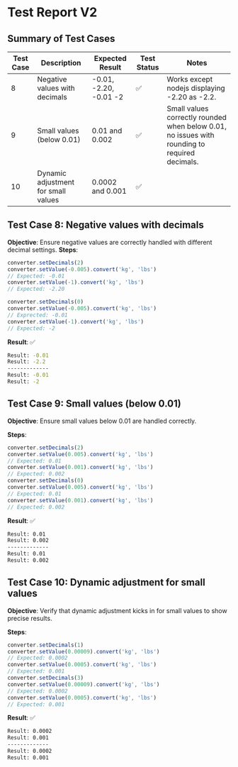 # Test Report V2
## Summary of Test Cases
| Test Case | Description | Expected Result | Test Status | Notes |
|-----------|-------------|-----------------|-------------|-------|
| 8 | Negative values with decimals | -0.01, -2.20, -0.01 -2 | ✅ | Works except nodejs displaying -2.20 as -2.2. |
| 9 | Small values (below 0.01) | 0.01 and 0.002 | ✅ | Small values correctly rounded when below 0.01, no issues with rounding to required decimals. |
| 10 | Dynamic adjustment for small values | 0.0002 and 0.001 | ✅ |

## Test Case 8: Negative values with decimals

**Objective**: Ensure negative values are correctly handled with different decimal settings.
**Steps**:
```js
converter.setDecimals(2)
converter.setValue(-0.005).convert('kg', 'lbs')
// Expected: -0.01
converter.setValue(-1).convert('kg', 'lbs')
// Expected: -2.20

converter.setDecimals(0)
converter.setValue(-0.005).convert('kg', 'lbs')
// Exprected: -0.01
converter.setValue(-1).convert('kg', 'lbs')
// Expected: -2

```
**Result**: ✅
```bash
Result: -0.01
Result: -2.2
-------------
Result: -0.01
Result: -2
``` 

## Test Case 9: Small values (below 0.01)

**Objective**: Ensure small values below 0.01 are handled correctly.

**Steps**:
```js
converter.setDecimals(2)
converter.setValue(0.005).convert('kg', 'lbs')
// Expected: 0.01
converter.setValue(0.001).convert('kg', 'lbs')
// Expected: 0.002
converter.setDecimals(0)
converter.setValue(0.005).convert('kg', 'lbs')
// Expected: 0.01
converter.setValue(0.001).convert('kg', 'lbs')
// Expected: 0.002
```
**Result**: ✅
```bash
Result: 0.01
Result: 0.002
-------------
Result: 0.01
Result: 0.002
``` 

## Test Case 10: Dynamic adjustment for small values

**Objective**: Verify that dynamic adjustment kicks in for small values to show precise results.

**Steps**:
```js
converter.setDecimals(1)
converter.setValue(0.00009).convert('kg', 'lbs')
// Expected: 0.0002
converter.setValue(0.0005).convert('kg', 'lbs')
// Expected: 0.001
converter.setDecimals(3)
converter.setValue(0.00009).convert('kg', 'lbs')
// Expected: 0.0002
converter.setValue(0.0005).convert('kg', 'lbs')
// Expected: 0.001
```
**Result**: ✅
```bash
Result: 0.0002
Result: 0.001
-------------
Result: 0.0002
Result: 0.001
``` 
